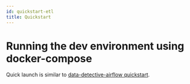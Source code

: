 ```yaml
---
id: quickstart-etl
title: Quickstart
---
```


# Running the dev environment using docker-compose

Quick launch is similar to [data-detective-airflow quickstart](../data-detective-airflow/quickstart-airflow).
